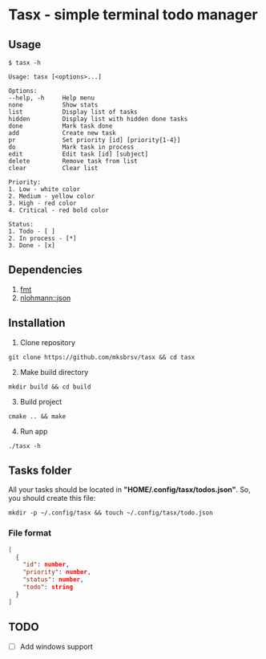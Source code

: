 # Tasx - simple terminal todo manager

## Usage

```
$ tasx -h

Usage: tasx [<options>...]

Options:
--help, -h     Help menu
none           Show stats
list           Display list of tasks
hidden         Display list with hidden done tasks
done           Mark task done
add            Create new task
pr             Set priority [id] [priority{1-4}]
do             Mark task in process
edit           Edit task [id] [subject]
delete         Remove task from list
clear          Clear list

Priority:
1. Low - white color
2. Medium - yellow color
3. High - red color
4. Critical - red bold color

Status:
1. Todo - [ ]
2. In process - [*]
3. Done - [x]
```

## Dependencies

1. [fmt](https://github.com/fmtlib/fmt)
2. [nlohmann::json](https://github.com/nlohmann/json)

## Installation

1. Clone repository

```shell
git clone https://github.com/mksbrsv/tasx && cd tasx
```

2. Make build directory

```shell
mkdir build && cd build
```

3. Build project

```shell
cmake .. && make
```

4. Run app

```shell
./tasx -h
```

## Tasks folder

All your tasks should be located in **"HOME/.config/tasx/todos.json"**.
So, you should create this file:

```shell
mkdir -p ~/.config/tasx && touch ~/.config/tasx/todo.json
```

### File format

```json
[
  {
    "id": number,
    "priority": number,
    "status": number,
    "todo": string
  }
]
```

## TODO

- [ ] Add windows support
